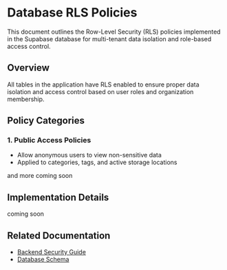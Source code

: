 # Database RLS Policies

This document outlines the Row-Level Security (RLS) policies implemented in the Supabase database for multi-tenant data isolation and role-based access control.

## Overview

All tables in the application have RLS enabled to ensure proper data isolation and access control based on user roles and organization membership.

## Policy Categories

### 1. Public Access Policies

- Allow anonymous users to view non-sensitive data
- Applied to categories, tags, and active storage locations

and more coming soon

## Implementation Details

coming soon

## Related Documentation

- [Backend Security Guide](../backend/security.md)
- [Database Schema](./database-schema.md)
